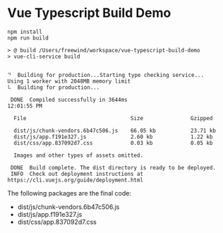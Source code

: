 Vue Typescript Build Demo
=========================


```
npm install
npm run build
```

```
> @ build /Users/freewind/workspace/vue-typescript-build-demo
> vue-cli-service build


⠙  Building for production...Starting type checking service...
Using 1 worker with 2048MB memory limit
⠧  Building for production...

 DONE  Compiled successfully in 3644ms                                                                  12:01:55 PM

  File                                 Size               Gzipped

  dist/js/chunk-vendors.6b47c506.js    66.05 kb           23.71 kb
  dist/js/app.f191e327.js              2.60 kb            1.22 kb
  dist/css/app.837092d7.css            0.03 kb            0.05 kb

  Images and other types of assets omitted.

 DONE  Build complete. The dist directory is ready to be deployed.
 INFO  Check out deployment instructions at https://cli.vuejs.org/guide/deployment.html
```

The following packages are the final code:

- dist/js/chunk-vendors.6b47c506.js
- dist/js/app.f191e327.js
- dist/css/app.837092d7.css